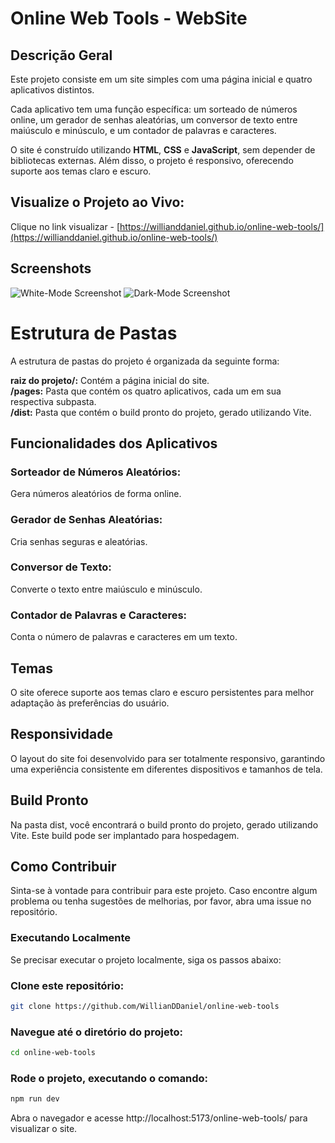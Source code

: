 # Online Web Tools - WebSite

## Descrição Geral
Este projeto consiste em um site simples com uma página inicial e quatro aplicativos distintos. 

Cada aplicativo tem uma função específica: um sorteado de números online, um gerador de senhas aleatórias, um conversor de texto entre maiúsculo e minúsculo, e um contador de palavras e caracteres. 

O site é construído utilizando **HTML**, **CSS** e **JavaScript**, sem depender de bibliotecas externas. Além disso, o projeto é responsivo, oferecendo suporte aos temas claro e escuro.

## Visualize o Projeto ao Vivo:

Clique no link visualizar - 
[https://willianddaniel.github.io/online-web-tools/](https://willianddaniel.github.io/online-web-tools/)

## Screenshots

![White-Mode Screenshot](https://animecharacters.sirv.com/screenshots/online-web-tools-white-mode.png)
![Dark-Mode Screenshot](https://animecharacters.sirv.com/screenshots/online-web-tools-dark-mode.png)


# Estrutura de Pastas
A estrutura de pastas do projeto é organizada da seguinte forma:

**raiz do projeto/:** Contém a página inicial do site.  
**/pages:** Pasta que contém os quatro aplicativos, cada um em sua respectiva subpasta.  
**/dist:** Pasta que contém o build pronto do projeto, gerado utilizando Vite.  

## Funcionalidades dos Aplicativos

### Sorteador de Números Aleatórios:
Gera números aleatórios de forma online.

### Gerador de Senhas Aleatórias:
Cria senhas seguras e aleatórias.

### Conversor de Texto:
Converte o texto entre maiúsculo e minúsculo.

### Contador de Palavras e Caracteres:
Conta o número de palavras e caracteres em um texto.

## Temas
O site oferece suporte aos temas claro e escuro persistentes para melhor adaptação às preferências do usuário.

## Responsividade
O layout do site foi desenvolvido para ser totalmente responsivo, garantindo uma experiência consistente em diferentes dispositivos e tamanhos de tela.

## Build Pronto
Na pasta dist, você encontrará o build pronto do projeto, gerado utilizando Vite. Este build pode ser implantado para hospedagem.

## Como Contribuir
Sinta-se à vontade para contribuir para este projeto. Caso encontre algum problema ou tenha sugestões de melhorias, por favor, abra uma issue no repositório.

### Executando Localmente
Se precisar executar o projeto localmente, siga os passos abaixo:

### Clone este repositório:

```bash
git clone https://github.com/WillianDDaniel/online-web-tools
```

### Navegue até o diretório do projeto:

```bash
cd online-web-tools
```
### Rode o projeto, executando o comando:

```bash
npm run dev
```
Abra o navegador e acesse http://localhost:5173/online-web-tools/ para visualizar o site.